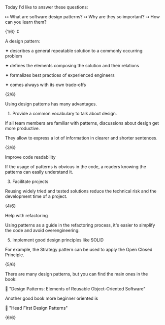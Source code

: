 Today I'd like to answer these questions:

↦ What are software design patterns?
↦ Why are they so important?
↦ How can you learn them?

{1/6} ↧

A design pattern:

✦ describes a general repeatable solution to a commonly occurring problem

✦ defines the elements composing the solution and their relations

✦ formalizes best practices of experienced engineers

✦ comes always with its own trade-offs

{2/6}

Using design patterns has many advantages.

1. Provide a common vocabulary to talk about design.

If all team members are familiar with patterns, discussions about design get more productive.

They allow to express a lot of information in clearer and shorter sentences.

{3/6}

Improve code readability

If the usage of patterns is obvious in the code, a readers knowing the patterns can easily understand it.

3. Facilitate projects

Reusing widely tried and tested solutions reduce the technical risk and the development time of a project.

{4/6}

Help with refactoring

Using patterns as a guide in the refactoring process, it's easier to simplify the code and avoid overengineering.

5. Implement good design principles like SOLID

For example, the Strategy pattern can be used to apply the Open Closed Principle.

{5/6}

There are many design patterns, but you can find the main ones in the book:

📘 "Design Patterns: Elements of Reusable Object-Oriented Software"

Another good book more beginner oriented is

📘 "Head First Design Patterns"

{6/6}
